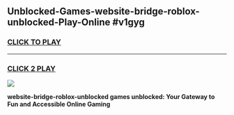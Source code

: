 
## Unblocked-Games-website-bridge-roblox-unblocked-Play-Online #v1gyg
<h3>
<a href="https://news.freeplayer.one?title=website-bridge-roblox-unblocked&ref=3">CLICK TO PLAY</a></h3>
<hr>

<h3>
<a href="https://news.freeplayer.one?title=website-bridge-roblox-unblocked&ref=3">CLICK 2 PLAY</a>
  
</h3>

<a href="https://news.freeplayer.one?title=website-bridge-roblox-unblocked&ref=3"><img src="https://clearcache.store/games.png"></a>


**website-bridge-roblox-unblocked games unblocked: Your Gateway to Fun and Accessible Online Gaming**
